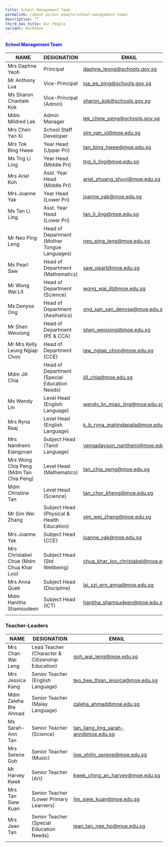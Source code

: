 ```yaml
---
title: School Management Team
permalink: /about-us/our-people/school-management-team/
description: ""
third_nav_title: Our People
variant: markdown
---
```

<h4 style="color:blue;">School Management Team</h4>

| NAME | DESIGNATION | EMAIL |
|---|---|---|
| Mrs Daphne Yeoh  | Principal | daphne_leong@schools.gov.sg |
| Mr Anthony Lua | Vice-Principal | lua_ee_ping@schools.gov.sg |
| Ms Sharon Chantale Kok | Vice-Principal (Admin)| sharon_kok@schools.gov.sg |
| Mdm Mildred Lek | Admin Manager  | lek_chew_peng@schools.gov.sg |
| Mrs Chen Yan Xi | School Staff Developer | sim_yan_xi@moe.edu.sg |
| Mrs Tok Bing Hwee | Year Head<br>(Upper Pri) | tan_bing_hwee@moe.edu.sg |
| Ms Tng Li Ling | Year Head <br> (Middle Pri) | tng_li_ling@moe.edu.sg |
| Mrs Ariel Koh | Asst. Year Head <br> (Middle Pri) | ariel_zhuang_shuyi@moe.edu.sg|
| Mrs Joanne Yak  | Year Head <br> (Lower Pri) | joanne_yak@moe.edu.sg |
| Ms Tan Li Ling | Asst. Year Head <br> (Lower Pri) | tan_li_ling@moe.edu.sg |
| Mr Neo Ping Leng | Head of Department <br> (Mother Tongue Languages) | neo_ping_leng@moe.edu.sg |
| Ms Pearl Saw | Head of Department (Mathematics) | saw_pearl@moe.edu.sg |
| Mr Wong Wai Lit | Head of Department <br> (Science) |  wong_wai_lit@moe.edu.sg |
| Ms Denyse Ong | Head of Department <br> (Aesthetics) | ong_san_san_denyse@moe.edu.sg |
| Mr Shen Weixiong | Head of Department<br>(PE &amp; CCA) |shen_weixiong@moe.edu.sg|
| Mr Mrs Kelly Leung Ngiap Choo | Head of Department<br>(CCE) |law_ngiap_choo@moe.edu.sg|
| Mdm Jill Chia | Head of Department<br>(Special Education Needs) |jill_chia@moe.edu.sg|
| Ms Wendy Lin | Level Head<br>(English Language) | wendy_lin_miao_jing@moe.edu.sg |
| Mrs Ryna Raaj | Level Head<br>(English Language) | k_b_ryna_mahindapala@moe.edu.sg |
| Mrs Nantheini Elangovan | Subject Head<br>(Tamil Language) | yengadayson_nantheini@moe.edu.sg  |
| Mrs Wong Chia Peng (Mdm Tan Chia Peng) | Level Head<br>(Mathematics) | tan_chia_peng@moe.edu.sg |
| Mdm Christine Tan | Level Head (Science) | tan_chor_kheng@moe.edu.sg |
| Mr Sim Wei Zhang | Subject Head <br> (Physical &amp; Health Education) | sim_wei_zhang@moe.edu.sg |
| Mrs Joanne Yak | Subject Head<br> (CCE) | joanne_yak@moe.edu.sg |
| Mrs Christabel Chue (Mdm Chua Khar Loo) | Subject Head<br>(Std Wellbeing) | chua_khar_loo_christabel@moe.edu.sg |
| Mrs Anna Quek | Subject Head <br> (Discipline) | lai_szi_ern_anna@moe.edu.sg |
| Mdm Hanitha Shamsudeen | Subject Head <br> (ICT) | hanitha_shamsudeen@moe.edu.sg|
| | | 

### Teacher-Leaders

| NAME | DESIGNATION | EMAIL |
|---|---|---|
| Mrs Chan Wai Leng | Lead Teacher  (Character &amp; Citizenship Education) | goh_wai_leng@moe.edu.sg |
| Mrs Jessica Kang | Senior Teacher  (English Language) | teo_bee_thian_jessica@moe.edu.sg |
| Mdm Zaleha Bte Ahmad | Senior Teacher  (Malay Language) | zaleha_ahmad@moe.edu.sg |
| Ms Sarah-Ann Tan | Senior Teacher  (Science) | tan_liang_ling_sarah-ann@moe.edu.sg |
| Mrs Serene Goh | Senior Teacher  (Music) | low_shilin_serene@moe.edu.sg |
| Mr Harvey Kwek | Senior Teacher  (Art) | kwek_ching_an_harvey@moe.edu.sg |
| Mrs Tan Siew Kuan | Senior Teacher  (Lower Primary Learners) | lim_siew_kuan@moe.edu.sg |
| Mrs Jean Tan | Senior Teacher  (Special Education Needs) | jean_tan_nee_ho@moe.edu.sg |
 | |